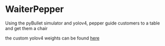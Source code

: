 # WaiterPepper
Using the pyBullet simulator and yolov4, pepper guide customers to a table and get them a chair

the custom yolov4 weights can be found [here](https://drive.google.com/file/d/1S5WBzp9Vcinm73KkEMCg3-vIBaVyT92k/view?usp=sharing)
